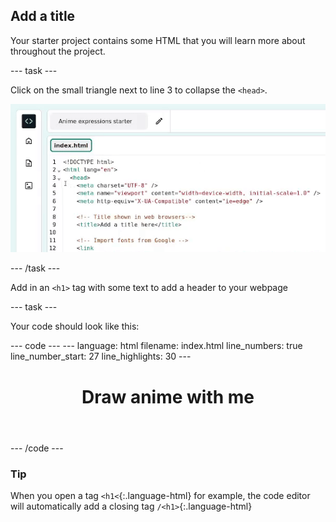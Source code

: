 <h2 class="c-project-heading--task">Add a title</h2>

Your starter project contains some HTML that you will learn more about throughout the project. 

--- task ---

Click on the small triangle next to line 3 to collapse the `<head>`.

![alt=""](images/step_2_collapse.gif)

--- /task ---

Add in an `<h1>` tag with some text to add a header to your webpage

--- task ---

Your code should look like this:

<div class="c-project-code">
--- code ---
---
language: html
filename: index.html
line_numbers: true
line_number_start: 27
line_highlights: 30
---
  <body>
    <!-- The page header code goes here -->
    <header>
      <h1>Draw anime with me</h1>
    </header>
--- /code ---
</div>

<div class="c-project-callout c-project-callout--tip">

### Tip

When you open a tag `<h1<`{:.language-html} for example, the code editor will automatically add a closing tag `/<h1>`{:.language-html} 

</div>